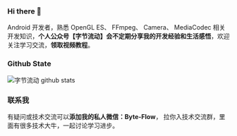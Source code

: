 ### Hi there 👋

Android 开发者，熟悉 OpenGL ES、 FFmpeg、 Camera、 MediaCodec 相关开发知识，**个人公众号【字节流动】会不定期分享我的开发经验和生活感悟**，欢迎关注学习交流，**领取视频教程**。

<!--  | CSDN |简书|掘金|知乎|
 | ----  |----|----|----|
|[CSDN](https://blog.csdn.net/Kennethdroid)| [简书专栏](https://www.jianshu.com/c/facf3a807e5c)|[掘金社区](https://juejin.cn/user/1556564195161725)|[知乎专栏](https://www.zhihu.com/column/c_1218110961040736256)| -->

### Github State
![字节流动 github stats](https://github-readme-stats.vercel.app/api?username=githubhaohao&show_icons=true&theme=radical)

### 联系我
有疑问或技术交流可以**添加我的私人微信：Byte-Flow**， 拉你入技术交流群，里面有很多技术大牛，一起讨论学习进步。

<!--
**lichao3140/lichao3140** is a ✨ _special_ ✨ repository because its `README.md` (this file) appears on your GitHub profile.

Here are some ideas to get you started:

- 🔭 I’m currently working on ...
- 🌱 I’m currently learning ...
- 👯 I’m looking to collaborate on ...
- 🤔 I’m looking for help with ...
- 💬 Ask me about ...
- 📫 How to reach me: ...
- 😄 Pronouns: ...
- ⚡ Fun fact: ...
-->
